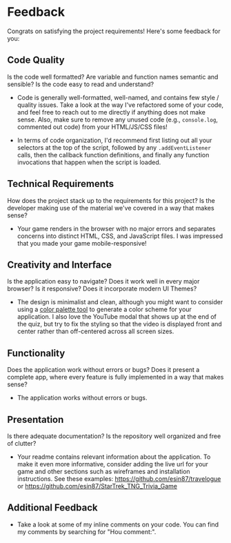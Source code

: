 # Feedback

Congrats on satisfying the project requirements! Here's some feedback for you:

## Code Quality

Is the code well formatted? Are variable and function names semantic and sensible? Is the code easy to read and understand?

- Code is generally well-formatted, well-named, and contains few style / quality issues. Take a look at the way I've refactored some of your code, and feel free to reach out to me directly if anything does not make sense. Also, make sure to remove any unused code (e.g., `console.log`, commented out code) from your HTML/JS/CSS files!

- In terms of code organization, I'd recommend first listing out all your selectors at the top of the script, followed by any `.addEventListener` calls, then the callback function definitions, and finally any function invocations that happen when the script is loaded.

## Technical Requirements

How does the project stack up to the requirements for this project? Is the developer making use of the material we've covered in a way that makes sense?

- Your game renders in the browser with no major errors and separates concerns into distinct HTML, CSS, and JavaScript files. I was impressed that you made your game mobile-responsive!

## Creativity and Interface

Is the application easy to navigate? Does it work well in every major browser? Is it responsive? Does it incorporate modern UI Themes?

- The design is minimalist and clean, although you might want to consider using a [color palette tool](https://coolors.co/) to generate a color scheme for your application. I also love the YouTube modal that shows up at the end of the quiz, but try to fix the styling so that the video is displayed front and center rather than off-centered across all screen sizes.

## Functionality

Does the application work without errors or bugs? Does it present a complete app, where every feature is fully implemented in a way that makes sense?

- The application works without errors or bugs.

## Presentation

Is there adequate documentation? Is the repository well organized and free of clutter?

- Your readme contains relevant information about the application. To make it even more informative, consider adding the live url for your game and other sections such as wireframes and installation instructions. See these examples: https://github.com/esin87/travelogue or https://github.com/esin87/StarTrek_TNG_Trivia_Game

## Additional Feedback

- Take a look at some of my inline comments on your code. You can find my comments by searching for "Hou comment:".
